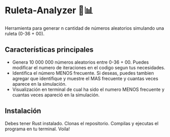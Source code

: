 # Ruleta-Analyzer 🎰📊

Herramienta para generar n cantidad de números aleatorios simulando una ruleta (0-36 + 00).

## Características principales
- Genera 10 000 000 números aleatorios entre 0-36 + 00. Puedes modificar el numero de iteraciones en el codigo segun tus necesidades.
- Identifica el número MENOS frecuente. Si deseas, puedes tambien agregar que identifique y muestre el MAS frecuente y cuantas veces aparece en la simulación. 
- Visualización en terminal de cual ha sido el numero MENOS frecuente y cuantas veces apareció en la simulación. 

## Instalación

Debes tener Rust instalado. Clonas el repositorio. Compilas y ejecutas el programa en tu terminal. Voila!

